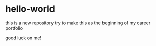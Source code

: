 # hello-world
this is a new repository
try to make this as the beginning of my career portfolio

good luck on me!

